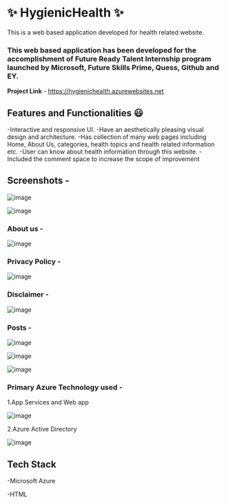 # ✨ HygienicHealth ✨
This is a web based application developed for health related website.

### This web based application has been developed for the accomplishment of Future Ready Talent Internship program launched by Microsoft, Future Skills Prime, Quess, Github and EY.

**Project Link** - https://hygienichealth.azurewebsites.net

## Features and Functionalities 😃

-Interactive and responsive UI.
-Have an aesthetically pleasing visual design and architecture.
-Has collection of many web pages including Home, About Us, categories, health topics and health related information etc.
-User can know about health information through this website.
-Included the comment space to increase the scope of improvement

## Screenshots -

![image](https://user-images.githubusercontent.com/112193238/203290540-681d330a-3335-47f0-94d3-c024e5cf729f.png)

![image](https://user-images.githubusercontent.com/112193238/203290741-5ab9cd77-e27a-4506-af1a-111f249b3d7e.png)


### About us -

![image](https://user-images.githubusercontent.com/112193238/203290904-dfcf21b4-23ee-4334-9cb0-50a7b8129ae0.png)


### Privacy Policy -

![image](https://user-images.githubusercontent.com/112193238/203291002-d99786cc-7a3d-4fd2-bf91-fe488fa645f9.png)


### Disclaimer -

![image](https://user-images.githubusercontent.com/112193238/203291098-b33aa0f1-9cce-40ff-b3de-eb64957f76f5.png)

### Posts -

![image](https://user-images.githubusercontent.com/112193238/203291265-94103650-80b3-4a6e-90bf-2961c81ecab6.png)

![image](https://user-images.githubusercontent.com/112193238/203291389-1ed2b2d8-6e3b-4491-87ea-da1fd1a8c995.png)

![image](https://user-images.githubusercontent.com/112193238/203291510-583b3a7d-40d1-487b-9b9d-0ec17051ef33.png)



### Primary Azure Technology used -
1.App Services and Web app

![image](https://user-images.githubusercontent.com/112193238/203284725-3db924bf-0a7f-4b69-9e14-25491b45902d.png)

2.Azure Active Directory

![image](https://user-images.githubusercontent.com/112193238/208228515-9650818f-9627-479f-b40f-59d2be30e32a.png)


## Tech Stack

-Microsoft Azure

-HTML
